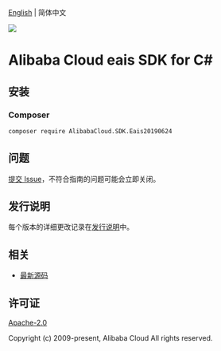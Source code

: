 [English](README.md) | 简体中文

![](https://aliyunsdk-pages.alicdn.com/icons/AlibabaCloud.svg)

# Alibaba Cloud eais SDK for C#

## 安装

### Composer

```bash
composer require AlibabaCloud.SDK.Eais20190624
```

## 问题

[提交 Issue](https://github.com/aliyun/alibabacloud-csharp-sdk/issues/new)，不符合指南的问题可能会立即关闭。

## 发行说明

每个版本的详细更改记录在[发行说明](./ChangeLog.md)中。

## 相关

* [最新源码](https://github.com/aliyun/alibabacloud-csharp-sdk/)

## 许可证

[Apache-2.0](http://www.apache.org/licenses/LICENSE-2.0)

Copyright (c) 2009-present, Alibaba Cloud All rights reserved.
